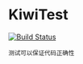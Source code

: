 # KiwiTest

[![Build Status](https://travis-ci.org/itrufeng/CITest.svg?branch=master)](https://travis-ci.org/itrufeng/CITest)

`测试可以保证代码正确性`
